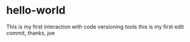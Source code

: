 # hello-world
This is my first interaction with code versioning tools
this is my first edit commit, thanks, joe
